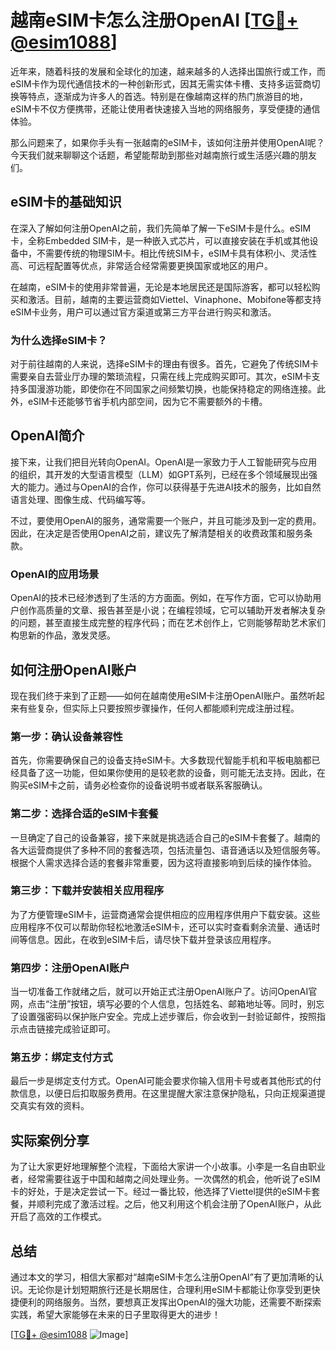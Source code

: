 # 越南eSIM卡怎么注册OpenAI [[TG💪+ @esim1088](https://t.me/s/esim1088)]

近年来，随着科技的发展和全球化的加速，越来越多的人选择出国旅行或工作，而eSIM卡作为现代通信技术的一种创新形式，因其无需实体卡槽、支持多运营商切换等特点，逐渐成为许多人的首选。特别是在像越南这样的热门旅游目的地，eSIM卡不仅方便携带，还能让使用者快速接入当地的网络服务，享受便捷的通信体验。

那么问题来了，如果你手头有一张越南的eSIM卡，该如何注册并使用OpenAI呢？今天我们就来聊聊这个话题，希望能帮助到那些对越南旅行或生活感兴趣的朋友们。

## eSIM卡的基础知识

在深入了解如何注册OpenAI之前，我们先简单了解一下eSIM卡是什么。eSIM卡，全称Embedded SIM卡，是一种嵌入式芯片，可以直接安装在手机或其他设备中，不需要传统的物理SIM卡。相比传统SIM卡，eSIM卡具有体积小、灵活性高、可远程配置等优点，非常适合经常需要更换国家或地区的用户。

在越南，eSIM卡的使用非常普遍，无论是本地居民还是国际游客，都可以轻松购买和激活。目前，越南的主要运营商如Viettel、Vinaphone、Mobifone等都支持eSIM卡业务，用户可以通过官方渠道或第三方平台进行购买和激活。

### 为什么选择eSIM卡？

对于前往越南的人来说，选择eSIM卡的理由有很多。首先，它避免了传统SIM卡需要亲自去营业厅办理的繁琐流程，只需在线上完成购买即可。其次，eSIM卡支持多国漫游功能，即使你在不同国家之间频繁切换，也能保持稳定的网络连接。此外，eSIM卡还能够节省手机内部空间，因为它不需要额外的卡槽。

## OpenAI简介

接下来，让我们把目光转向OpenAI。OpenAI是一家致力于人工智能研究与应用的组织，其开发的大型语言模型（LLM）如GPT系列，已经在多个领域展现出强大的能力。通过与OpenAI的合作，你可以获得基于先进AI技术的服务，比如自然语言处理、图像生成、代码编写等。

不过，要使用OpenAI的服务，通常需要一个账户，并且可能涉及到一定的费用。因此，在决定是否使用OpenAI之前，建议先了解清楚相关的收费政策和服务条款。

### OpenAI的应用场景

OpenAI的技术已经渗透到了生活的方方面面。例如，在写作方面，它可以协助用户创作高质量的文章、报告甚至是小说；在编程领域，它可以辅助开发者解决复杂的问题，甚至直接生成完整的程序代码；而在艺术创作上，它则能够帮助艺术家们构思新的作品，激发灵感。

## 如何注册OpenAI账户

现在我们终于来到了正题——如何在越南使用eSIM卡注册OpenAI账户。虽然听起来有些复杂，但实际上只要按照步骤操作，任何人都能顺利完成注册过程。

### 第一步：确认设备兼容性

首先，你需要确保自己的设备支持eSIM卡。大多数现代智能手机和平板电脑都已经具备了这一功能，但如果你使用的是较老款的设备，则可能无法支持。因此，在购买eSIM卡之前，请务必检查你的设备说明书或者联系客服确认。

### 第二步：选择合适的eSIM卡套餐

一旦确定了自己的设备兼容，接下来就是挑选适合自己的eSIM卡套餐了。越南的各大运营商提供了多种不同的套餐选项，包括流量包、语音通话以及短信服务等。根据个人需求选择合适的套餐非常重要，因为这将直接影响到后续的操作体验。

### 第三步：下载并安装相关应用程序

为了方便管理eSIM卡，运营商通常会提供相应的应用程序供用户下载安装。这些应用程序不仅可以帮助你轻松地激活eSIM卡，还可以实时查看剩余流量、通话时间等信息。因此，在收到eSIM卡后，请尽快下载并登录该应用程序。

### 第四步：注册OpenAI账户

当一切准备工作就绪之后，就可以开始正式注册OpenAI账户了。访问OpenAI官网，点击“注册”按钮，填写必要的个人信息，包括姓名、邮箱地址等。同时，别忘了设置强密码以保护账户安全。完成上述步骤后，你会收到一封验证邮件，按照指示点击链接完成验证即可。

### 第五步：绑定支付方式

最后一步是绑定支付方式。OpenAI可能会要求你输入信用卡号或者其他形式的付款信息，以便日后扣取服务费用。在这里提醒大家注意保护隐私，只向正规渠道提交真实有效的资料。

## 实际案例分享

为了让大家更好地理解整个流程，下面给大家讲一个小故事。小李是一名自由职业者，经常需要往返于中国和越南之间处理业务。一次偶然的机会，他听说了eSIM卡的好处，于是决定尝试一下。经过一番比较，他选择了Viettel提供的eSIM卡套餐，并顺利完成了激活过程。之后，他又利用这个机会注册了OpenAI账户，从此开启了高效的工作模式。

## 总结

通过本文的学习，相信大家都对“越南eSIM卡怎么注册OpenAI”有了更加清晰的认识。无论你是计划短期旅行还是长期居住，合理利用eSIM卡都能让你享受到更快捷便利的网络服务。当然，要想真正发挥出OpenAI的强大功能，还需要不断探索实践，希望大家能够在未来的日子里取得更大的进步！

[[TG💪+ @esim1088](https://t.me/s/esim1088) ![Image](https://i.postimg.cc/4NQfJmqS/Snipaste-2025-05-13-00-14-12.png)]